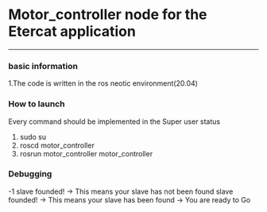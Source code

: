 
# Motor_controller node for the Etercat application

------------

### basic information

1.The code is written in the ros neotic environment(20.04)

### How to launch

 Every command should be implemented in the Super user status

 1. sudo su
 2. roscd motor_controller
 3. rosrun motor_controller motor_controller

### Debugging

-1 slave founded! -> This means your slave has not been found
 slave founded! -> This means your slave has been found -> You are ready to Go

